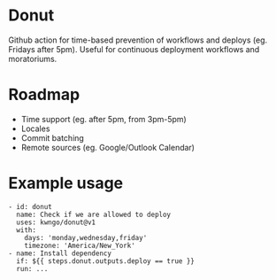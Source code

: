 # Donut
Github action for time-based prevention of workflows and deploys (eg. Fridays after 5pm). Useful for continuous deployment workflows and moratoriums.

# Roadmap
- Time support (eg. after 5pm, from 3pm-5pm)
- Locales
- Commit batching
- Remote sources (eg. Google/Outlook Calendar)

# Example usage
```
- id: donut
  name: Check if we are allowed to deploy
  uses: kwngo/donut@v1
  with:
    days: 'monday,wednesday,friday'
    timezone: 'America/New_York'
- name: Install dependency
  if: ${{ steps.donut.outputs.deploy == true }}
  run: ...
```

